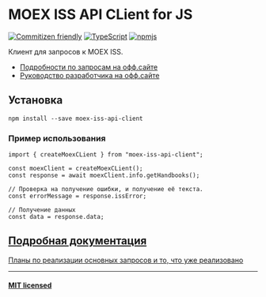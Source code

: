 # MOEX ISS API CLient for JS

[![Commitizen friendly](https://img.shields.io/badge/commitizen-friendly-brightgreen.svg?labelColor=262626)](http://commitizen.github.io/cz-cli/) [![TypeScript](https://img.shields.io/badge/</>-TypeScript-3178c6?labelColor=262626)](https://www.typescriptlang.org/) [![npmjs](https://img.shields.io/badge/moex_iss_api_client-npmjs-cb0000?labelColor=262626)](https://www.npmjs.com/package/moex-iss-api-client)

Клиент для запросов к MOEX ISS.<br />

-   [Подробности по запросам на офф.сайте](https://iss.moex.com/iss/reference/)
-   [Руководство разработчика на офф.сайте](https://fs.moex.com/files/6523)

## Установка

```
npm install --save moex-iss-api-client
```

### Пример использования

```
import { createMoexCLient } from "moex-iss-api-client";

const moexClient = createMoexCLient();
const response = await moexClient.info.getHandbooks();

// Проверка на получение ошибки, и получение её текста.
const errorMessage = response.issError;

// Получение данных
const data = response.data;
```

## [Подробная документация](./docs/main.md)

[Планы по реализации основных запросов и то, что уже реализовано](https://github.com/ArtMan-8/moex-iss-api/issues/4)

<hr />

#### [MIT licensed](./LICENSE)

